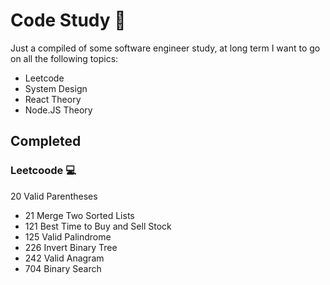 # Code Study :rocket:
Just a compiled of some software engineer study, at long term I want to go on all the following topics:
- Leetcode
- System Design
- React Theory
- Node.JS Theory

## Completed
### Leetcoode :computer:
  20 Valid Parentheses
- 21 Merge Two Sorted Lists
- 121 Best Time to Buy and Sell Stock
- 125 Valid Palindrome
- 226 Invert Binary Tree
- 242 Valid Anagram
- 704 Binary Search